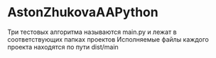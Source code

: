 # AstonZhukovaAAPython
Три тестовых алгоритма называются main.py и лежат в соответствующих папках проектов
Исполняемые файлы каждого проекта находятся по пути dist/main
